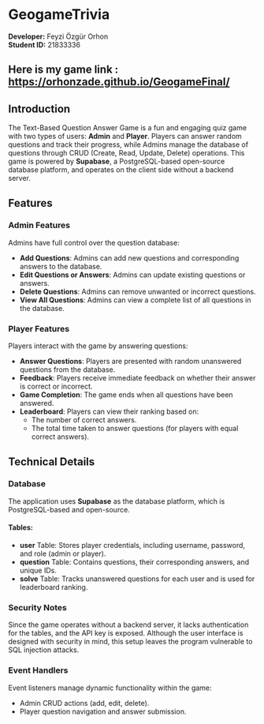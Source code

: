 # GeogameTrivia

**Developer:** Feyzi Özgür Orhon  
**Student ID:** 21833336

## Here is my game link : https://orhonzade.github.io/GeogameFinal/

## Introduction

The Text-Based Question Answer Game is a fun and engaging quiz game with two types of users: **Admin** and **Player**. Players can answer random questions and track their progress, while Admins manage the database of questions through CRUD (Create, Read, Update, Delete) operations. This game is powered by **Supabase**, a PostgreSQL-based open-source database platform, and operates on the client side without a backend server.

## Features

### Admin Features

Admins have full control over the question database:

- **Add Questions**: Admins can add new questions and corresponding answers to the database.
- **Edit Questions or Answers**: Admins can update existing questions or answers.
- **Delete Questions**: Admins can remove unwanted or incorrect questions.
- **View All Questions**: Admins can view a complete list of all questions in the database.

### Player Features

Players interact with the game by answering questions:

- **Answer Questions**: Players are presented with random unanswered questions from the database.
- **Feedback**: Players receive immediate feedback on whether their answer is correct or incorrect.
- **Game Completion**: The game ends when all questions have been answered.
- **Leaderboard**: Players can view their ranking based on:
  - The number of correct answers.
  - The total time taken to answer questions (for players with equal correct answers).

## Technical Details

### Database

The application uses **Supabase** as the database platform, which is PostgreSQL-based and open-source.

#### Tables:

- **user** Table: Stores player credentials, including username, password, and role (admin or player).
- **question** Table: Contains questions, their corresponding answers, and unique IDs.
- **solve** Table: Tracks unanswered questions for each user and is used for leaderboard ranking.

### Security Notes

Since the game operates without a backend server, it lacks authentication for the tables, and the API key is exposed. Although the user interface is designed with security in mind, this setup leaves the program vulnerable to SQL injection attacks.


### Event Handlers

Event listeners manage dynamic functionality within the game:

- Admin CRUD actions (add, edit, delete).
- Player question navigation and answer submission.
